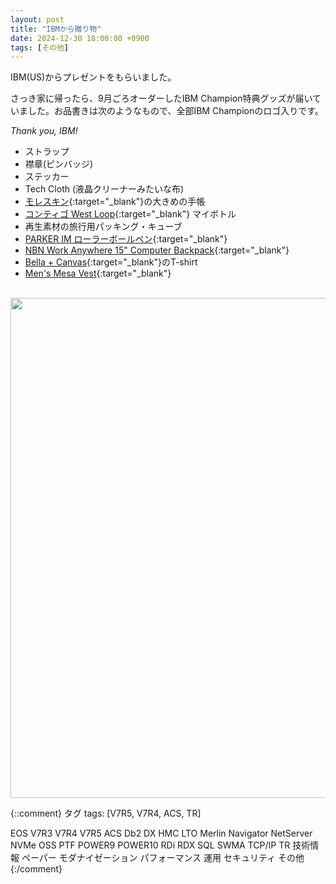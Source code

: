 ```yaml
---
layout: post
title: "IBMから贈り物"
date: 2024-12-30 18:00:00 +0900
tags: [その他]
---
```

IBM(US)からプレゼントをもらいました。

さっき家に帰ったら、9月ごろオーダーしたIBM Champion特典グッズが届いていました。お品書きは次のようなもので、全部IBM Championのロゴ入りです。

*Thank you, IBM!*
<br>

- ストラップ
- 襟章(ピンバッジ)
- ステッカー
- Tech Cloth (液晶クリーナーみたいな布)
- [モレスキン](https://www.moleskine.co.jp/ja-jp/){:target="_blank"}の大きめの手帳
- [コンティゴ West Loop](https://www.gocontigo.com/search?isSupportSearch=false&q=west+loop&search-button=&lang=null){:target="_blank"} マイボトル
- 再生素材の旅行用パッキング・キューブ
- [PARKER IM ローラーボールペン](https://www.parkerpen.com/collections/essential/parker-im/parker-im-rollerball-pen/SAP_2213778.html){:target="_blank"}
- [NBN Work Anywhere 15" Computer Backpack](https://staplespromo.com/product/671243-nbn-work-anywhere-15-computer-back?srsltid=AfmBOoqKpPEyUUV5i5olfbycpWOWTMDkynTvF9iNFJSEq9aY1NvgRI6Y){:target="_blank"}
- [Bella + Canvas](https://www.bellacanvas.com/){:target="_blank"}のT-shirt
- [Men's Mesa Vest](https://vantage77.com/p/vantage-mens-mesa-quilted-vest-diamond-fleece?color=TNV){:target="_blank"}


<br>

<img src="/GuriPages/image/2024-12-30-IBMChampionGifts.jpg" width="800" />


<br>


{::comment}
タグ
tags: [V7R5, V7R4, ACS, TR]

EOS
V7R3
V7R4
V7R5
ACS
Db2
DX
HMC
LTO
Merlin
Navigator
NetServer
NVMe
OSS
PTF
POWER9
POWER10
RDi
RDX
SQL
SWMA
TCP/IP
TR
技術情報
ペーパー
モダナイゼーション
パフォーマンス
運用
セキュリティ
その他
{:/comment}
